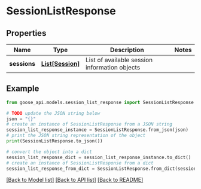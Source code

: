 # SessionListResponse


## Properties

Name | Type | Description | Notes
------------ | ------------- | ------------- | -------------
**sessions** | [**List[Session]**](Session.md) | List of available session information objects | 

## Example

```python
from goose_api.models.session_list_response import SessionListResponse

# TODO update the JSON string below
json = "{}"
# create an instance of SessionListResponse from a JSON string
session_list_response_instance = SessionListResponse.from_json(json)
# print the JSON string representation of the object
print(SessionListResponse.to_json())

# convert the object into a dict
session_list_response_dict = session_list_response_instance.to_dict()
# create an instance of SessionListResponse from a dict
session_list_response_from_dict = SessionListResponse.from_dict(session_list_response_dict)
```
[[Back to Model list]](../README.md#documentation-for-models) [[Back to API list]](../README.md#documentation-for-api-endpoints) [[Back to README]](../README.md)



